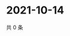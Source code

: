# 2021-10-14

共 0 条

<!-- BEGIN WEIBO -->
<!-- 最后更新时间 Thu Oct 14 2021 13:10:01 GMT+0800 (China Standard Time) -->

<!-- END WEIBO -->
